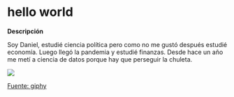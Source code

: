 # hello world

**Descripción**

Soy Daniel, estudié ciencia política pero como no me gustó después estudié economía. Luego llegó la pandemia y estudié finanzas. Desde hace un año me metí a ciencia de datos porque hay que perseguir la chuleta.

![](https://media.giphy.com/media/XKYjR0Hsjh5cs/giphy.gif)

[Fuente: giphy](https://media.giphy.com/media/XKYjR0Hsjh5cs/giphy.gif)
